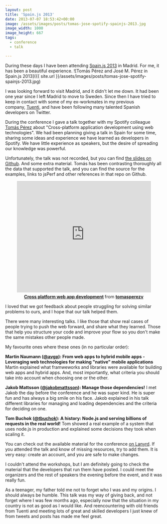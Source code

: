 ```yaml
---
layout: post
title: 'Spain.js 2013'
date: 2013-07-07 18:53:42+00:00
image: /assets/images/posts/tomas-jose-spotify-spainjs-2013.jpg
image_width: 1000
image_height: 667
tags:
  - conference
  - talk

---
```


During these days I have been attending [Spain.js 2013](http://spainjs.org/) in Madrid. For me, it has been a beautiful experience.
![Tomás Pérez and José M. Pérez in Spain.js 2013]({{ site.url }}/assets/images/posts/tomas-jose-spotify-spainjs-2013.jpg)

I was looking forward to visit Madrid, and it didn't let me down. It had been one year since I left Madrid to move to Sweden. Since then I have tried to keep in contact with some of my ex-workmates in my previous company, [Tuenti](http://tuenti.com), and have been following many talented Spanish developers on Twitter.

During the conference I gave a talk together with my Spotify colleague [Tomás Pérez](https://twitter.com/tomasperezv) about "Cross-platform application development using web technologies". We had been planning giving a talk in Spain for some time, sharing some ideas and experience we have learned as developers in Spotify. We have little experience as speakers, but the desire of spreading our knowledge was powerful.

Unfortunately, the talk was not recorded, but you can find [the slides on Github](https://github.com/tomasperezv/spainjs-2013). And some extra material. Tomás has been contrasting thoroughly all the data that supported the talk, and you can find the source for the examples, links to jsPerf and other references in that repo on Github.
<div style="text-align: center;">

<iframe style="border: 1px solid #CCC; border-width: 1px 1px 0; margin-bottom: 5px;" src="https://www.slideshare.net/slideshow/embed_code/23939975" height="356" width="427" allowfullscreen="" frameborder="0" marginwidth="0" marginheight="0" scrolling="no"></iframe>
<div style="margin-bottom: 5px;"><strong> <a title="Cross platform web app development" href="https://www.slideshare.net/tomasperezv/spotify-presentation-spainjs2013" target="_blank">Cross platform web app development</a> </strong> from <strong><a href="https://www.slideshare.net/tomasperezv" target="_blank">tomasperezv</a></strong></div>
</div>

I loved that we got feedback about people struggling for solving similar problems to ours, and I hope that our talk helped them.

There were many interesting talks. I like those that show real cases of people trying to push the web forward, and share what they learned. Those that help you structure your code and improve your flow so you don't make the same mistakes other people made.

My favourite ones where these ones (in no particular order):

**Martin Naumann ([@avgp](https://twitter.com/avgp)): From web apps to hybrid mobile apps - Leveraging web technologies for making "native" mobile applications**
Martin explained what framweworks and libraries were available for building web apps and hybrid apps. And, most importantly, what criteria you should take into account when choosing one or the other.

**Jakob Mattsson ([@jakobmattsson](https://twitter.com/jakobmattsson)): Manage those dependencies!**
I met Jakob the day before the conference and he was super kind. He is super fun and has always a big smile on his face. Jakob explained in his talk different libraries for managing and loading dependencies and the criteria for deciding on one.

**Tom Buchok ([@tbuchok](https://twitter.com/tbuchok)): A history: Node.js and serving billions of requests in the real world!**
Tom showed a real example of a system that uses node.js in production and explained some decisions they took when scaling it.

You can check out the available material for the conference [on Lanyrd](http://lanyrd.com/2013/spainjs/). If you attended the talk and know of missing resources, try to add them. It is very easy: create an account, and you are safe to make changes.

I couldn't attend the workshops, but I am definitely going to check the material that the developers that run them have posted. I could meet the organizers and the rest of speakers the evening before the event, and it was really fun.

As a teenager, my father told me not to forget who I was and my origins. I should always be humble. This talk was my way of giving back, and not forget where I was few months ago, especially now that the situation in my country is not as good as I would like. And reencountering with old friends from Tuenti and meeting lots of great and skilled developers I just knew of from tweets and posts has made me feel great.
